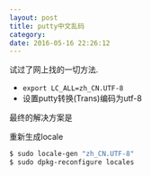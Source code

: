 ```yaml
---
layout: post
title: putty中文乱码
category: 
date: 2016-05-16 22:26:12
---
```

试过了网上找的一切方法.

* `export LC_ALL=zh_CN.UTF-8`
* 设置putty转换(Trans)编码为utf-8

最终的解决方案是

重新生成locale 

```sh
$ sudo locale-gen "zh_CN.UTF-8"
$ sudo dpkg-reconfigure locales
```
